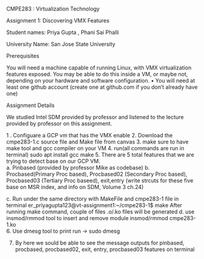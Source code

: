 
CMPE283 : Virtualization Technology

Assignment 1: Discovering VMX Features

Student names: Priya Gupta , Phani Sai Phalli

University Name: San Jose State University

Prerequisites

You will need a machine capable of running Linux, with VMX virtualization features exposed.
You may be able to do this inside a VM, or maybe not, depending on your hardware and software configuration. • You will need at least one github account (create one at github.com if you don’t already have one)

Assignment Details

We studied Intel SDM provided by professor and listened to the lecture provided by professor on this assignment.

1 . Configuare a GCP vm that has the VMX enable
2. Download the cmpe283-1.c source file and Make file from canvas
3. make sure to have make tool and gcc compiler on your VM
4. run(all commands are run in terminal)
    sudo apt install gcc make
5. There are 5 total features that we are trying to detect base on our GCP VM.  
   a. Pinbased (provided by professor Mike as codebase)
   b. Procbased(Primary Proc based), Procbased02 (Secondary Proc based), Procbased03 (Tertiary Proc baseed), exit,entry (write strcuts for these five base on MSR index, and info on SDM, Volume 3 ch.24)
   
   c. Run under the same directory with MakeFile and cmpe283-1 file in terminal
     er_priyagupta123@vt-assignment1:~/cmpe283-1$ make
     After running make command, couple of files .o/.ko files will be generated
   d. use insmod/rmmod tool to insert and remove module
     insmod/rmmod cmpe283-1.ko  
 6.  Use dmesg tool to print
    run -> sudo dmesg
    
 7. By here we sould be able to see the message outputs for pinbased, procbased, procbased02, exit, entry, procbased03 features on terminal
    
   
     
   


